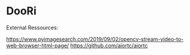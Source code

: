# DooRi

External Ressources:

https://www.pyimagesearch.com/2019/09/02/opencv-stream-video-to-web-browser-html-page/
https://github.com/aiortc/aiortc
